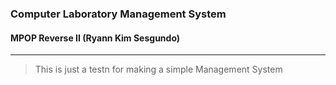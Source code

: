 ### Computer Laboratory Management System
#### MPOP Reverse II (Ryann Kim Sesgundo)
---
> This is just a testn for making a simple Management System